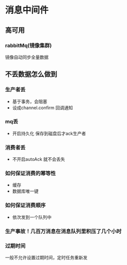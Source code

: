 # 消息中间件

## 高可用

### rabbitMq(镜像集群)

镜像自动同步全量数据

## 不丢数据怎么做到

### 生产者丢

+ 基于事务，会阻塞
+ 设成channel.confirm 回调通知

### mq丢

+ 开启持久化 保存到磁盘后才ack生产者

### 消费者丢

+ 不开启autoAck 就不会丢失

### 如何保证消费的幂等性

+ 缓存
+ 数据库唯一键

### 如何保证消费顺序

+ 依次发到一个队列中

### 生产事故！几百万消息在消息队列里积压了几个小时



### 过期时间

一般不允许设置过期时间，定时任务重新发